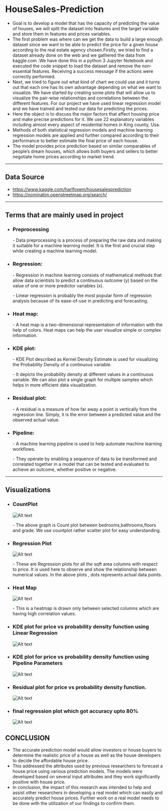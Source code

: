 # HouseSales-Prediction


*  Goal is to develop a model that has the capacity of predicting the value of houses, we will split the dataset into features and the target variable and store them in features and prices variables.
*  The first problem was where can we get the data to build a large enough dataset since we want to be able to predict the price for a given house according to the real estate agency chosen.Firstly, we tried to find a dataset already done on the web and we gathered the data from kaggle.com .We have done this in  a python 3 Jupyter Notebook and executed the code snippet to load the dataset and remove the non-essential features. Receiving a success message if the actions were correctly performed.
*  Next, we tried to figure out what kind of chart we could use and it turns out that each one has its own advantage depending on what we want to visualize. We have started by creating some plots that will  allow us to visualize the pair-wise relationships and correlations between the different features. For our project we have used linear regression model and we have trained and tested our data for predicting the prices.
*  Here the object is to discuss the major factors that affect housing price and make precise predictions for it. We use 22  explanatory variables including almost every aspect of residential homes in King county, Usa.
*  Methods of both statistical regression models and machine learning regression models are applied and further compared according to their performance to better estimate the final price of each house. 
*  The model provides price prediction based on similar comparables of people’s dream houses, which allows both buyers and sellers to better negotiate home prices according to market trend.


 - - - -
 
 ## Data Source
 * https://www.kaggle.com/harlfoxem/housesalesprediction 
 * https://nominatim.openstreetmap.org/search/  
 ---------------------------------------

## Terms that are mainly used in project
 
* ### Preprocessing
   \- Data preprocessing is a process of preparing the raw data and making it suitable for a machine learning model. It is the first and crucial step while creating a machine learning model.

* ### Regression:
   \- Regression in machine learning consists of mathematical methods that allow data scientists to predict a continuous outcome (y) based on the value of one or more predictor variables (x). 
   
   \- Linear regression is probably the most popular form of regression analysis because of its ease-of-use in predicting and forecasting.

* ### Heat map:
   \- A heat map is a two-dimensional representation of information with the help of colors. Heat maps can help the user visualize simple or complex information.

* ### KDE plot:
   \- KDE Plot described as Kernel Density Estimate is used for visualizing the Probability Density of a continuous variable. 
   
   \- It depicts the probability density at different values in a continuous variable. We can also plot a single graph for multiple samples which helps in more efficient data visualization.
   
* ### Residual plot:
   \- A residual is a measure of how far away a point is vertically from the regression line. Simply, it is the error between a predicted value and the observed actual value.
   
* ### Pipeline:
   \- A machine learning pipeline is used to help automate machine learning workflows. 
   
   \- They operate by enabling a sequence of data to be transformed and correlated together in a model that can be tested and evaluated to achieve an outcome, whether positive or negative.
   
---------------------------------------

## Visualizations 
 * ### CountPlot
    ![Alt text](https://github.com/Ajay482/HouseSales-Prediction/blob/fc9263269f2fb94c5ecd2db6e65db60494780457/Visualization/Count%20plot.png)
    
    \- The above graph is Count plot between bedrooms,bathrooms,floors and grade. We use countplot rather scatter plot for easy understanding.
    
 
 * ### Regression Plot
    ![Alt text](https://github.com/Ajay482/HouseSales-Prediction/blob/fc9263269f2fb94c5ecd2db6e65db60494780457/Visualization/Scatter%20plot.png)
    
    \- These are  Regression plots for all the sqft area columns with respect to price. It is used here to observe and show the relationship between numerical values. In the above plots , dots represents actual data points.
    
 
 * ### Heat Map
    ![Alt text](https://github.com/Ajay482/HouseSales-Prediction/blob/fc9263269f2fb94c5ecd2db6e65db60494780457/Visualization/Heat_Map.png)
    
    \- This is a heatmap is drawn only between selected columns which are having high correlation values. 
 
 * ### KDE plot for price vs probability density function using Linear Regression
    ![Alt text](https://github.com/Ajay482/HouseSales-Prediction/blob/fc9263269f2fb94c5ecd2db6e65db60494780457/Visualization/Actual%20vs%20Fitted%20data%20using%20Linear%20Regression.png)
    
 * ### KDE plot for price vs probability density function using Pipeline Parameters
    ![Alt text](https://github.com/Ajay482/HouseSales-Prediction/blob/fc9263269f2fb94c5ecd2db6e65db60494780457/Visualization/Actual%20vs%20Fitted%20data%20using%20Pipeline.png)
  
 * ### Residual plot for price vs probability density function.
    ![Alt text](https://github.com/Ajay482/HouseSales-Prediction/blob/fc9263269f2fb94c5ecd2db6e65db60494780457/Visualization/Residual%20plot%20for%20price%20vs%20Probability%20Density%20function.png)
    
 * ###  final regression plot which got accuracy upto 80%
    ![Alt text](https://github.com/Ajay482/HouseSales-Prediction/blob/fc9263269f2fb94c5ecd2db6e65db60494780457/Visualization/Regression%20plot.png)
    

 ## CONCLUSION
 * The accurate prediction model would allow investors or house buyers to determine the realistic price of a house as well as the house developers to decide the affordable house price. 
 * This  addressed the attributes used by previous researchers to forecast a house price using various prediction models. The models were developed based on several input attributes and they work significantly positive with house price. 
 * In conclusion, the impact of this research was intended to help and assist other researchers in developing a real model which can easily and accurately predict house prices. Further work on a real model needs to be done with the utilization of our findings to confirm them. 

